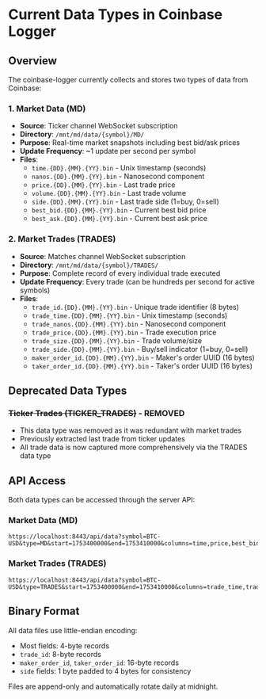 # Current Data Types in Coinbase Logger

## Overview

The coinbase-logger currently collects and stores two types of data from Coinbase:

### 1. Market Data (MD)
- **Source**: Ticker channel WebSocket subscription
- **Directory**: `/mnt/md/data/{symbol}/MD/`
- **Purpose**: Real-time market snapshots including best bid/ask prices
- **Update Frequency**: ~1 update per second per symbol
- **Files**:
  - `time.{DD}.{MM}.{YY}.bin` - Unix timestamp (seconds)
  - `nanos.{DD}.{MM}.{YY}.bin` - Nanosecond component
  - `price.{DD}.{MM}.{YY}.bin` - Last trade price
  - `volume.{DD}.{MM}.{YY}.bin` - Last trade volume
  - `side.{DD}.{MM}.{YY}.bin` - Last trade side (1=buy, 0=sell)
  - `best_bid.{DD}.{MM}.{YY}.bin` - Current best bid price
  - `best_ask.{DD}.{MM}.{YY}.bin` - Current best ask price

### 2. Market Trades (TRADES)
- **Source**: Matches channel WebSocket subscription
- **Directory**: `/mnt/md/data/{symbol}/TRADES/`
- **Purpose**: Complete record of every individual trade executed
- **Update Frequency**: Every trade (can be hundreds per second for active symbols)
- **Files**:
  - `trade_id.{DD}.{MM}.{YY}.bin` - Unique trade identifier (8 bytes)
  - `trade_time.{DD}.{MM}.{YY}.bin` - Unix timestamp (seconds)
  - `trade_nanos.{DD}.{MM}.{YY}.bin` - Nanosecond component
  - `trade_price.{DD}.{MM}.{YY}.bin` - Trade execution price
  - `trade_size.{DD}.{MM}.{YY}.bin` - Trade volume/size
  - `trade_side.{DD}.{MM}.{YY}.bin` - Buy/sell indicator (1=buy, 0=sell)
  - `maker_order_id.{DD}.{MM}.{YY}.bin` - Maker's order UUID (16 bytes)
  - `taker_order_id.{DD}.{MM}.{YY}.bin` - Taker's order UUID (16 bytes)

## Deprecated Data Types

### ~~Ticker Trades (TICKER_TRADES)~~ - REMOVED
- This data type was removed as it was redundant with market trades
- Previously extracted last trade from ticker updates
- All trade data is now captured more comprehensively via the TRADES data type

## API Access

Both data types can be accessed through the server API:

### Market Data (MD)
```
https://localhost:8443/api/data?symbol=BTC-USD&type=MD&start=1753400000&end=1753410000&columns=time,price,best_bid,best_ask
```

### Market Trades (TRADES)
```
https://localhost:8443/api/data?symbol=BTC-USD&type=TRADES&start=1753400000&end=1753410000&columns=trade_time,trade_price,trade_size,trade_side
```

## Binary Format

All data files use little-endian encoding:
- Most fields: 4-byte records
- `trade_id`: 8-byte records
- `maker_order_id`, `taker_order_id`: 16-byte records
- `side` fields: 1 byte padded to 4 bytes for consistency

Files are append-only and automatically rotate daily at midnight.